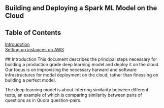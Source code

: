## Building and Deploying a Spark ML Model on the Cloud
## Table of Contents  
[Introudction](#ab)  
[Setting up instances on AWS](#emphasis)  

<a name="ab"/>
## Introduction
This document describes the principal steps necessary for building a production grade deep learning model and deploy it on the cloud. Our focus is on improvising the necessary harward and software infrastructures for model deployment on the cloud, rather than finessing on building a perfect model. 

The deep learning model is about inferring similarity between different texts, an example of which is comparing similarity between pairs of questions as in Quora question-pairs.  
